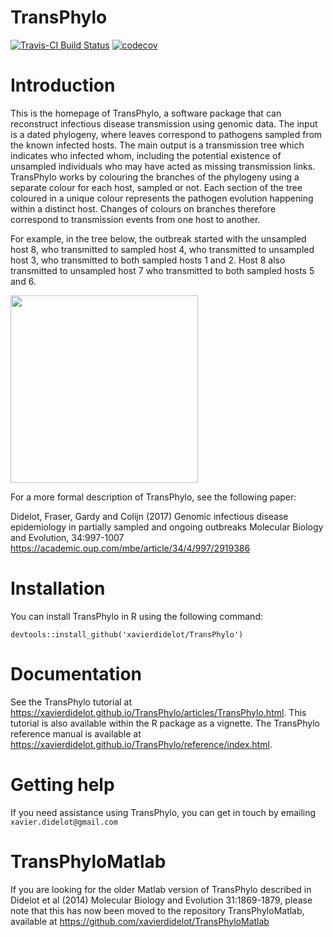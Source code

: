 
<!-- README.md is generated from README.Rmd. Please edit that file -->
TransPhylo
==========

[![Travis-CI Build Status](https://travis-ci.com/xavierdidelot/TransPhylo.svg?branch=master)](https://travis-ci.com/xavierdidelot/TransPhylo) [![codecov](https://codecov.io/gh/xavierdidelot/TransPhylo/branch/master/graph/badge.svg)](https://codecov.io/gh/xavierdidelot/TransPhylo)

Introduction
============

This is the homepage of TransPhylo, a software package that can reconstruct infectious disease transmission using genomic data. The input is a dated phylogeny, where leaves correspond to pathogens sampled from the known infected hosts. The main output is a transmission tree which indicates who infected whom, including the potential existence of unsampled individuals who may have acted as missing transmission links. TransPhylo works by colouring the branches of the phylogeny using a separate colour for each host, sampled or not. Each section of the tree coloured in a unique colour represents the pathogen evolution happening within a distinct host. Changes of colours on branches therefore correspond to transmission events from one host to another.

For example, in the tree below, the outbreak started with the unsampled host 8, who transmitted to sampled host 4, who transmitted to unsampled host 3, who transmitted to both sampled hosts 1 and 2. Host 8 also transmitted to unsampled host 7 who transmitted to both sampled hosts 5 and 6.

<img src="https://raw.githubusercontent.com/wiki/xavierdidelot/TransPhylo/example.png" width="300">

For a more formal description of TransPhylo, see the following paper:

Didelot, Fraser, Gardy and Colijn (2017) Genomic infectious disease epidemiology in partially sampled and ongoing outbreaks Molecular Biology and Evolution, 34:997-1007 <https://academic.oup.com/mbe/article/34/4/997/2919386>

Installation
============

You can install TransPhylo in R using the following command:

`devtools::install_github('xavierdidelot/TransPhylo')`

Documentation
=============

See the TransPhylo tutorial at <https://xavierdidelot.github.io/TransPhylo/articles/TransPhylo.html>. This tutorial is also available within the R package as a vignette. The TransPhylo reference manual is available at <https://xavierdidelot.github.io/TransPhylo/reference/index.html>.

Getting help
============

If you need assistance using TransPhylo, you can get in touch by emailing `xavier.didelot@gmail.com`

TransPhyloMatlab
================

If you are looking for the older Matlab version of TransPhylo described in Didelot et al (2014) Molecular Biology and Evolution 31:1869-1879, please note that this has now been moved to the repository TransPhyloMatlab, available at <https://github.com/xavierdidelot/TransPhyloMatlab>
